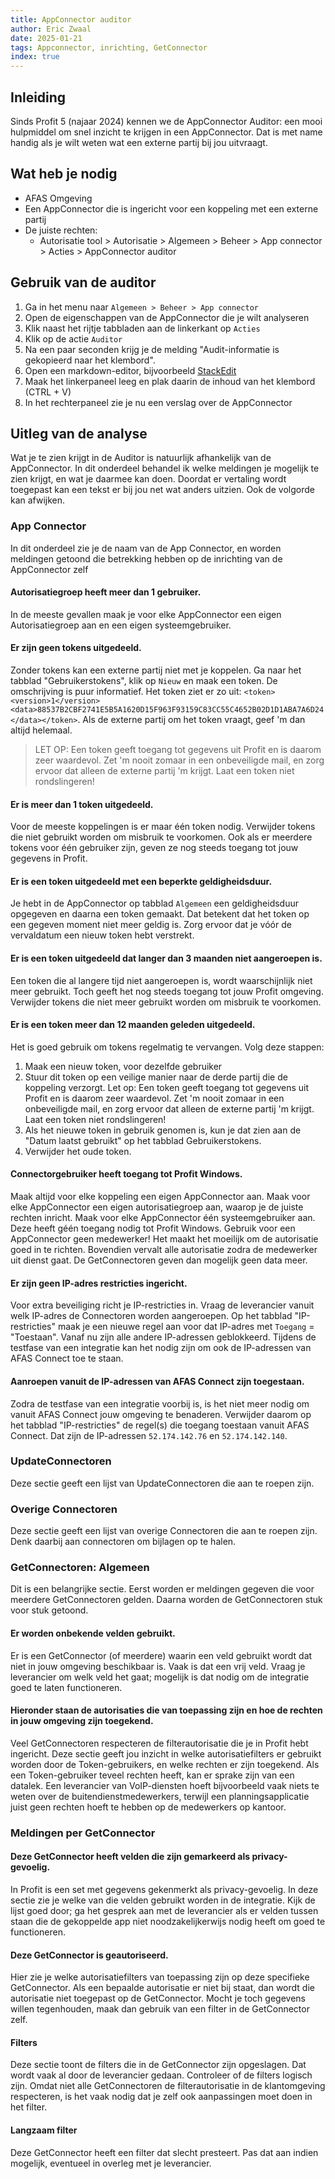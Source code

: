 ```yaml
---
title: AppConnector auditor
author: Eric Zwaal
date: 2025-01-21
tags: Appconnector, inrichting, GetConnector
index: true
---
```


## Inleiding

Sinds Profit 5 (najaar 2024) kennen we de AppConnector Auditor: een mooi hulpmiddel om snel inzicht te krijgen in een AppConnector. Dat is met name handig als je wilt weten wat een externe partij bij jou uitvraagt.

## Wat heb je nodig

- AFAS Omgeving
- Een AppConnector die is ingericht voor een koppeling met een externe partij
- De juiste rechten: 
  - Autorisatie tool > Autorisatie > Algemeen > Beheer > App connector > Acties > AppConnector auditor

## Gebruik van de auditor

1. Ga in het menu naar `Algemeen > Beheer > App connector` 
2. Open de eigenschappen van de AppConnector die je wilt analyseren
3. Klik naast het rijtje tabbladen aan de linkerkant op `Acties`
4. Klik op de actie `Auditor`
5. Na een paar seconden krijg je de melding "Audit-informatie is gekopieerd naar het klembord".
6. Open een markdown-editor, bijvoorbeeld [StackEdit](https://stackedit.io/)
7. Maak het linkerpaneel leeg en plak daarin de inhoud van het klembord (CTRL + V)
8. In het rechterpaneel zie je nu een verslag over de AppConnector

## Uitleg van de analyse

Wat je te zien krijgt in de Auditor is natuurlijk afhankelijk van de AppConnector. In dit onderdeel behandel ik welke meldingen je mogelijk te zien krijgt, en wat je daarmee kan doen. Doordat er vertaling wordt toegepast kan een tekst er bij jou net wat anders uitzien. Ook de volgorde kan afwijken.

### App Connector

In dit onderdeel zie je de naam van de App Connector, en worden meldingen getoond die betrekking hebben op de inrichting van de AppConnector zelf

#### Autorisatiegroep heeft meer dan 1 gebruiker.

In de meeste gevallen maak je voor elke AppConnector een eigen Autorisatiegroep aan en een eigen systeemgebruiker. 

#### Er zijn geen tokens uitgedeeld.

Zonder tokens kan een externe partij niet met je koppelen. Ga naar het tabblad "Gebruikerstokens", klik op `Nieuw` en maak een token. De omschrijving is puur informatief. Het token ziet er zo uit: `<token><version>1</version><data>88537B2CBF2741E5B5A1620D15F963F93159C83CC55C4652B02D1D1ABA7A6D24</data></token>`. Als de externe partij om het token vraagt, geef 'm dan altijd helemaal. 

> LET OP: Een token geeft toegang tot  gegevens uit Profit en is daarom zeer waardevol. Zet 'm nooit zomaar in een onbeveiligde mail, en zorg ervoor dat alleen de externe partij 'm krijgt. Laat een token niet rondslingeren!

#### Er is meer dan 1 token uitgedeeld.

Voor de meeste koppelingen is er maar één token nodig. Verwijder tokens die niet gebruikt worden om misbruik te voorkomen. Ook als er meerdere tokens voor één gebruiker zijn, geven ze nog steeds toegang tot jouw gegevens in Profit.

#### Er is een token uitgedeeld met een beperkte geldigheidsduur.

Je hebt in de AppConnector op tabblad `Algemeen` een geldigheidsduur opgegeven en daarna een token gemaakt. Dat betekent dat het token op een gegeven moment niet meer geldig is. Zorg ervoor dat je vóór de vervaldatum een nieuw token hebt verstrekt.

#### Er is een token uitgedeeld dat langer dan 3 maanden niet aangeroepen is.

Een token die al langere tijd niet aangeroepen is, wordt waarschijnlijk niet meer gebruikt. Toch geeft het nog steeds toegang tot jouw Profit omgeving. Verwijder tokens die niet meer gebruikt worden om misbruik te voorkomen.

#### Er is een token meer dan 12 maanden geleden uitgedeeld.

Het is goed gebruik om tokens regelmatig te vervangen. Volg deze stappen:
1. Maak een nieuw token, voor dezelfde gebruiker
2. Stuur dit token op een veilige manier naar de derde partij die de koppeling verzorgt. Let op: Een token geeft toegang tot  gegevens uit Profit en is daarom zeer waardevol. Zet 'm nooit zomaar in een onbeveiligde mail, en zorg ervoor dat alleen de externe partij 'm krijgt. Laat een token niet rondslingeren!
3. Als het nieuwe token in gebruik genomen is, kun je dat zien aan de "Datum laatst gebruikt" op het tabblad Gebruikerstokens.
4. Verwijder het oude token.

#### Connectorgebruiker heeft toegang tot Profit Windows.

Maak altijd voor elke koppeling een eigen AppConnector aan. 
Maak voor elke AppConnector een eigen autorisatiegroep aan, waarop je de juiste rechten inricht.
Maak voor elke AppConnector één systeemgebruiker aan. Deze heeft géén toegang nodig tot Profit Windows. 
Gebruik voor een AppConnector geen medewerker! Het maakt het moeilijk om de autorisatie goed in te richten. Bovendien vervalt alle autorisatie zodra de medewerker uit dienst gaat. De GetConnectoren geven dan mogelijk geen data meer.

#### Er zijn geen IP-adres restricties ingericht.

Voor extra beveiliging richt je IP-restricties in. Vraag de leverancier vanuit welk IP-adres de Connectoren worden aangeroepen. Op het tabblad "IP-restricties" maak je een nieuwe regel aan voor dat IP-adres met `Toegang` = "Toestaan". Vanaf nu zijn alle andere IP-adressen geblokkeerd.
Tijdens de testfase van een integratie kan het nodig zijn om ook de IP-adressen van AFAS Connect toe te staan.

#### Aanroepen vanuit de IP-adressen van AFAS Connect zijn toegestaan.

Zodra de testfase van een integratie voorbij is, is het niet meer nodig om vanuit AFAS Connect jouw omgeving te benaderen. Verwijder daarom op het tabblad "IP-restricties" de regel(s) die toegang toestaan vanuit AFAS Connect. 
Dat zijn de IP-adressen `52.174.142.76` en `52.174.142.140`. 

### UpdateConnectoren

Deze sectie geeft een lijst van UpdateConnectoren die aan te roepen zijn.

### Overige Connectoren

Deze sectie geeft een lijst van overige Connectoren die aan te roepen zijn. Denk daarbij aan connectoren om bijlagen op te halen.

### GetConnectoren: Algemeen

Dit is een belangrijke sectie. Eerst worden er meldingen gegeven die voor meerdere GetConnectoren gelden. Daarna worden de GetConnectoren stuk voor stuk getoond.

#### Er worden onbekende velden gebruikt.

Er is een GetConnector (of meerdere) waarin een veld gebruikt wordt dat niet in jouw omgeving beschikbaar is. Vaak is dat een vrij veld. Vraag je leverancier om welk veld het gaat; mogelijk is dat nodig om de integratie goed te laten functioneren.

#### Hieronder staan de autorisaties die van toepassing zijn en hoe de rechten in jouw omgeving zijn toegekend.

Veel GetConnectoren respecteren de filterautorisatie die je in Profit hebt ingericht. Deze sectie geeft jou inzicht in welke autorisatiefilters er gebruikt worden door de Token-gebruikers, en welke rechten er zijn toegekend. Als een Token-gebruiker teveel rechten heeft, kan er sprake zijn van een datalek. Een leverancier van VoIP-diensten hoeft bijvoorbeeld vaak niets te weten over de buitendienstmedewerkers, terwijl een planningsapplicatie juist geen rechten hoeft te hebben op de medewerkers op kantoor.

### Meldingen per GetConnector

#### Deze GetConnector heeft velden die zijn gemarkeerd als privacy-gevoelig.

In Profit is een set met gegevens gekenmerkt als privacy-gevoelig. In deze sectie zie je welke van die velden gebruikt worden in de integratie. Kijk de lijst goed door; ga het gesprek aan met de leverancier als er velden tussen staan die de gekoppelde app niet noodzakelijkerwijs nodig heeft om goed te functioneren.

#### Deze GetConnector is geautoriseerd.

Hier zie je welke autorisatiefilters van toepassing zijn op deze specifieke GetConnector. Als een bepaalde autorisatie er niet bij staat, dan wordt die autorisatie niet toegepast op de GetConnector. Mocht je toch gegevens willen tegenhouden, maak dan gebruik van een filter in de GetConnector zelf.

#### Filters

Deze sectie toont de filters die in de GetConnector zijn opgeslagen. Dat wordt vaak al door de leverancier gedaan. Controleer of de filters logisch zijn. 
Omdat niet alle GetConnectoren de filterautorisatie in de klantomgeving respecteren, is het vaak nodig dat je zelf ook aanpassingen moet doen in het filter. 

#### Langzaam filter

Deze GetConnector heeft een filter dat slecht presteert. Pas dat aan indien mogelijk, eventueel in overleg met je leverancier.


